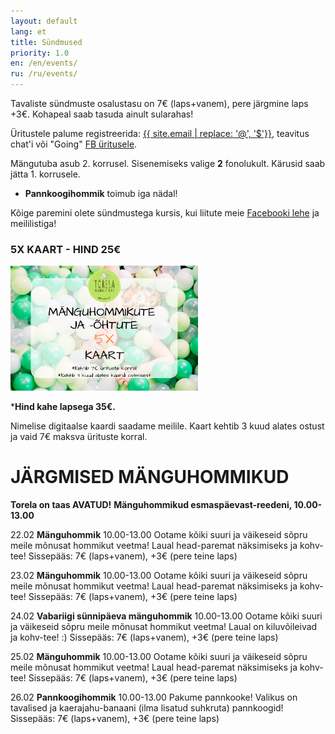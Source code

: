 ```yaml
---
layout: default
lang: et
title: Sündmused
priority: 1.0
en: /en/events/
ru: /ru/events/
---
```


Tavaliste sündmuste osalustasu on 7€ (laps+vanem), pere järgmine laps +3€. Kohapeal saab tasuda ainult sularahas!

Üritustele palume registreerida: [{{ site.email | replace: '@', '$'}}](mailto), teavitus chat'i või "Going" [FB üritusele](https://www.facebook.com/pg/Torelamangutuba/events/).

Mängutuba asub 2. korrusel. Sisenemiseks valige **2** fonolukult. Kärusid saab jätta 1. korrusele.

 * **Pannkoogihommik** toimub iga nädal!
 
Kõige paremini olete sündmustega kursis, kui liitute meie [Facebooki lehe](https://www.facebook.com/Torelamangutuba/events/) ja meililistiga! 

### 5X KAART - HIND 25€

<img alt="5x kaart" src="5x-kaart.png" height="200">

***Hind kahe lapsega 35€.**

Nimelise digitaalse kaardi saadame meilile. Kaart kehtib 3 kuud alates ostust ja vaid 7€ maksva ürituste korral.


# JÄRGMISED MÄNGUHOMMIKUD


**Torela on taas AVATUD!**
**Mänguhommikud esmaspäevast-reedeni, 10.00-13.00**

22.02
**Mänguhommik**
10.00-13.00
Ootame kõiki suuri ja väikeseid sõpru meile mõnusat hommikut veetma!
Laual head-paremat näksimiseks ja kohv-tee!
Sissepääs: 7€ (laps+vanem), +3€ (pere teine laps)


23.02
**Mänguhommik**
10.00-13.00
Ootame kõiki suuri ja väikeseid sõpru meile mõnusat hommikut veetma!
Laual head-paremat näksimiseks ja kohv-tee!
Sissepääs: 7€ (laps+vanem), +3€ (pere teine laps)


24.02
**Vabariigi sünnipäeva mänguhommik**
10.00-13.00
Ootame kõiki suuri ja väikeseid sõpru meile mõnusat hommikut veetma!
Laual on kiluvõileivad ja kohv-tee! :)
Sissepääs: 7€ (laps+vanem), +3€ (pere teine laps)


25.02
**Mänguhommik**
10.00-13.00
Ootame kõiki suuri ja väikeseid sõpru meile mõnusat hommikut veetma!
Laual head-paremat näksimiseks ja kohv-tee!
Sissepääs: 7€ (laps+vanem), +3€ (pere teine laps)


26.02
**Pannkoogihommik**
10.00-13.00
Pakume pannkooke! Valikus on tavalised ja kaerajahu-banaani (ilma lisatud suhkruta) pannkoogid!
Sissepääs: 7€ (laps+vanem), +3€ (pere teine laps)



